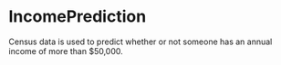 # IncomePrediction
Census data is used to predict whether or not someone has an annual income of more than $50,000.
